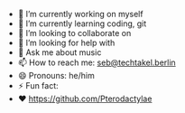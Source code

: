 - 🔭 I’m currently working on myself
- 🌱 I’m currently learning coding, git
- 👯 I’m looking to collaborate on 
- 🤔 I’m looking for help with
- 💬 Ask me about music
- 📫 How to reach me: seb@techtakel.berlin
- 😄 Pronouns: he/him
- ⚡ Fun fact: 
- ❤️ https://github.com/Pterodactylae

